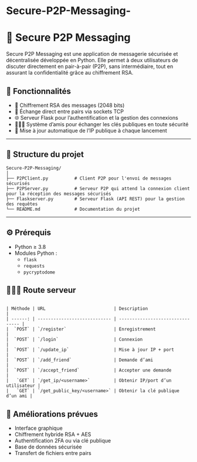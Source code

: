 # Secure-P2P-Messaging-

# 🔐 Secure P2P Messaging

Secure P2P Messaging est une application de messagerie sécurisée et décentralisée développée en Python. Elle permet à deux utilisateurs de discuter directement en pair-à-pair (P2P), sans intermédiaire, tout en assurant la confidentialité grâce au chiffrement RSA.

## 🚀 Fonctionnalités

- 🔐 Chiffrement RSA des messages (2048 bits)
- 🔄 Échange direct entre pairs via sockets TCP
- 🌐 Serveur Flask pour l’authentification et la gestion des connexions
- 🧑‍🤝‍🧑 Système d’amis pour échanger les clés publiques en toute sécurité
- 📡 Mise à jour automatique de l’IP publique à chaque lancement

---

## 📁 Structure du projet

```
Secure-P2P-Messaging/
│
├── P2PClient.py          # Client P2P pour l'envoi de messages sécurisés
├── P2PServer.py          # Serveur P2P qui attend la connexion client pour la réception des messages sécurisés
├── Flaskserver.py        # Serveur Flask (API REST) pour la gestion des requêtes
└── README.md             # Documentation du projet
```


---

## ⚙️ Prérequis

- Python ≥ 3.8
- Modules Python :
  - `flask`
  - `requests`
  - `pycryptodome`

## 🤵🏽‍♂️ Route serveur

```

| Méthode | URL                          | Description                      |
| ------: | ---------------------------- | -------------------------------- |
|  `POST` | `/register`                  | Enregistrement                   |
|  `POST` | `/login`                     | Connexion                        |
|  `POST` | `/update_ip`                 | Mise à jour IP + port            |
|  `POST` | `/add_friend`                | Demande d’ami                    |
|  `POST` | `/accept_friend`             | Accepter une demande             |
|   `GET` | `/get_ip/<username>`         | Obtenir IP/port d’un utilisateur |
|   `GET` | `/get_public_key/<username>` | Obtenir la clé publique d’un ami |

```

## 🔧 Améliorations prévues

- Interface graphique
- Chiffrement hybride RSA + AES
- Authentification 2FA ou via clé publique
- Base de données sécurisée
- Transfert de fichiers entre pairs
